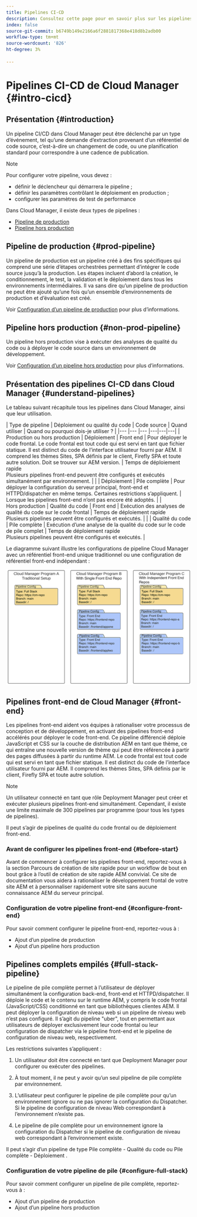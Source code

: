 ```yaml
---
title: Pipelines CI-CD
description: Consultez cette page pour en savoir plus sur les pipelines CI-CD de Cloud Manager
index: false
source-git-commit: b6749b149e2166a6f2881817368e418d8b2adb00
workflow-type: tm+mt
source-wordcount: '826'
ht-degree: 3%

---
```



# Pipelines CI-CD de Cloud Manager {#intro-cicd}

## Présentation {#introduction}

Un pipeline CI/CD dans Cloud Manager peut être déclenché par un type d’événement, tel qu’une demande d’extraction provenant d’un référentiel de code source, c’est-à-dire un changement de code, ou une planification standard pour correspondre à une cadence de publication.

>[!NOTE]
>Pour configurer votre pipeline, vous devez :
>* définir le déclencheur qui démarrera le pipeline ;
>* définir les paramètres contrôlant le déploiement en production ;
>* configurer les paramètres de test de performance


Dans Cloud Manager, il existe deux types de pipelines :

* [Pipeline de production](#prod-pipeline)
* [Pipeline hors production](#non-prod-pipeline)

## Pipeline de production {#prod-pipeline}

Un pipeline de production est un pipeline créé à des fins spécifiques qui comprend une série d’étapes orchestrées permettant d’intégrer le code source jusqu’à la production. Les étapes incluent d’abord la création, le conditionnement, le test, la validation et le déploiement dans tous les environnements intermédiaires. Il va sans dire qu’un pipeline de production ne peut être ajouté qu’une fois qu’un ensemble d’environnements de production et d’évaluation est créé.

Voir [Configuration d’un pipeline de production](/help/implementing/cloud-manager/configuring-pipelines/configuring-production-pipelines.md) pour plus d’informations.


## Pipeline hors production {#non-prod-pipeline}

Un pipeline hors production vise à exécuter des analyses de qualité du code ou à déployer le code source dans un environnement de développement.

Voir [Configuration d’un pipeline hors production](/help/implementing/cloud-manager/configuring-pipelines/configuring-non-production-pipelines.md) pour plus d’informations.

## Présentation des pipelines CI-CD dans Cloud Manager {#understand-pipelines}

Le tableau suivant récapitule tous les pipelines dans Cloud Manager, ainsi que leur utilisation.

| Type de pipeline | Déploiement ou qualité du code | Code source | Quand utiliser | Quand ou pourquoi dois-je utiliser ? |
|--- |--- |--- |---|---|---|
| Production ou hors production | Déploiement | Front end | Pour déployer le code frontal. Le code frontal est tout code qui est servi en tant que fichier statique. Il est distinct du code de l’interface utilisateur fourni par AEM. Il comprend les thèmes Sites, SPA définis par le client, Firefly SPA et toute autre solution. Doit se trouver sur AEM version. | Temps de déploiement rapide<br> Plusieurs pipelines front-end peuvent être configurés et exécutés simultanément par environnement. |
|  | Déploiement | Pile complète | Pour déployer la configuration du serveur principal, front-end et HTTPD/dispatcher en même temps. Certaines restrictions s’appliquent. | Lorsque les pipelines front-end n’ont pas encore été adoptés. |
| Hors production | Qualité du code | Front end | Exécution des analyses de qualité du code sur le code frontal | Temps de déploiement rapide<br> Plusieurs pipelines peuvent être configurés et exécutés. |
|  | Qualité du code | Pile complète | Exécution d’une analyse de la qualité du code sur le code de pile complet | Temps de déploiement rapide<br> Plusieurs pipelines peuvent être configurés et exécutés. |

Le diagramme suivant illustre les configurations de pipeline Cloud Manager avec un référentiel front-end unique traditionnel ou une configuration de référentiel front-end indépendant :

![](/help/implementing/cloud-manager/assets/configure-pipeline/pipeline-configurations.png)

## Pipelines front-end de Cloud Manager {#front-end}

Les pipelines front-end aident vos équipes à rationaliser votre processus de conception et de développement, en activant des pipelines front-end accélérés pour déployer le code front-end. Ce pipeline différencié déploie JavaScript et CSS sur la couche de distribution AEM en tant que thème, ce qui entraîne une nouvelle version de thème qui peut être référencée à partir des pages diffusées à partir du runtime AEM. Le code frontal est tout code qui est servi en tant que fichier statique. Il est distinct du code de l’interface utilisateur fourni par AEM. Il comprend les thèmes Sites, SPA définis par le client, Firefly SPA et toute autre solution.

>[!NOTE]
>Un utilisateur connecté en tant que rôle Deployment Manager peut créer et exécuter plusieurs pipelines front-end simultanément. Cependant, il existe une limite maximale de 300 pipelines par programme (pour tous les types de pipelines).

Il peut s’agir de pipelines de qualité du code frontal ou de déploiement front-end.

### Avant de configurer les pipelines front-end {#before-start}

Avant de commencer à configurer les pipelines front-end, reportez-vous à la section Parcours de création de site rapide pour un workflow de bout en bout grâce à l’outil de création de site rapide AEM convivial. Ce site de documentation vous aidera à rationaliser le développement frontal de votre site AEM et à personnaliser rapidement votre site sans aucune connaissance AEM du serveur principal.

### Configuration de votre pipeline front-end {#configure-front-end}

Pour savoir comment configurer le pipeline front-end, reportez-vous à :

* Ajout d’un pipeline de production
* Ajout d’un pipeline hors production

## Pipelines complets empilés {#full-stack-pipeline}

Le pipeline de pile complète permet à l’utilisateur de déployer simultanément la configuration back-end, front-end et HTTPD/dispatcher.  Il déploie le code et le contenu sur le runtime AEM, y compris le code frontal (JavaScript/CSS) conditionné en tant que bibliothèques clientes AEM. Il peut déployer la configuration de niveau web si un pipeline de niveau web n’est pas configuré. Il s’agit du pipeline &quot;uber&quot;, tout en permettant aux utilisateurs de déployer exclusivement leur code frontal ou leur configuration de dispatcher via le pipeline front-end et le pipeline de configuration de niveau web, respectivement.

Les restrictions suivantes s’appliquent :

1. Un utilisateur doit être connecté en tant que Deployment Manager pour configurer ou exécuter des pipelines.

1. À tout moment, il ne peut y avoir qu’un seul pipeline de pile complète par environnement.

1. L’utilisateur peut configurer le pipeline de pile complète pour qu’un environnement ignore ou ne pas ignorer la configuration du Dispatcher. Si le pipeline de configuration de niveau Web correspondant à l’environnement n’existe pas.

1. Le pipeline de pile complète pour un environnement ignore la configuration du Dispatcher si le pipeline de configuration de niveau web correspondant à l’environnement existe.

Il peut s’agir d’un pipeline de type Pile complète - Qualité du code ou Pile complète - Déploiement .

### Configuration de votre pipeline de pile {#configure-full-stack}

Pour savoir comment configurer un pipeline de pile complète, reportez-vous à :

* Ajout d’un pipeline de production
* Ajout d’un pipeline hors production